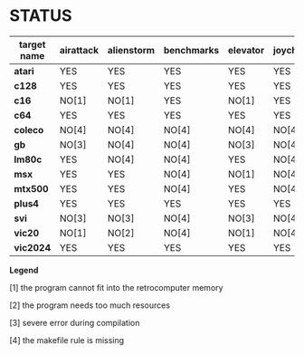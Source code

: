 # STATUS

target name     |airattack       |alienstorm      |benchmarks      |elevator        |joycheck        |totto           |airattack_intro |airattack_ending |totto_intro     |totto_ending    |elevator_ending |
----------------|----------------|----------------|----------------|----------------|----------------|----------------|----------------|----------------|----------------|----------------|----------------|
**atari**       |YES             |YES             |YES             |YES             |YES             |NO[4]           |NO[3]           |NO[3]           |NO[4]           |NO[4]           |NO[3]           |
**c128**        |YES             |YES             |YES             |YES             |YES             |YES             |NO[3]           |NO[3]           |NO[3]           |NO[3]           |NO[4]           |
**c16**         |NO[1]           |NO[1]           |YES             |NO[1]           |YES             |NO[1]           |NO[3]           |NO[3]           |NO[3]           |NO[3]           |NO[4]           |
**c64**         |YES             |YES             |YES             |YES             |YES             |YES             |NO[3]           |NO[3]           |NO[3]           |NO[3]           |NO[3]           |
**coleco**      |NO[4]           |NO[4]           |NO[4]           |NO[4]           |NO[4]           |NO[4]           |NO[4]           |NO[4]           |NO[4]           |NO[4]           |NO[4]           |
**gb**          |NO[3]           |NO[4]           |NO[4]           |NO[3]           |NO[4]           |NO[1]           |NO[4]           |NO[4]           |NO[4]           |NO[4]           |NO[4]           |
**lm80c**       |YES             |NO[4]           |NO[4]           |YES             |NO[4]           |YES             |NO[3]           |NO[3]           |NO[3]           |NO[3]           |NO[4]           |
**msx**         |YES             |YES             |NO[4]           |NO[1]           |NO[4]           |YES             |NO[3]           |NO[3]           |NO[3]           |NO[3]           |NO[4]           |
**mtx500**      |YES             |YES             |NO[4]           |YES             |NO[4]           |YES             |NO[3]           |NO[3]           |NO[3]           |NO[3]           |NO[4]           |
**plus4**       |YES             |YES             |YES             |YES             |YES             |YES             |NO[3]           |NO[3]           |NO[3]           |NO[3]           |NO[3]           |
**svi**         |NO[3]           |NO[3]           |NO[4]           |NO[3]           |NO[4]           |NO[3]           |NO[3]           |NO[3]           |NO[3]           |NO[3]           |NO[4]           |
**vic20**       |NO[1]           |NO[2]           |NO[4]           |NO[1]           |NO[4]           |NO[2]           |NO[3]           |NO[3]           |NO[3]           |NO[3]           |NO[4]           |
**vic2024**     |YES             |YES             |YES             |YES             |YES             |YES             |NO[3]           |NO[3]           |NO[3]           |NO[3]           |NO[3]           |

</div>

**Legend**
 
[1] the program cannot fit into the retrocomputer memory

[2] the program needs too much resources

[3] severe error during compilation

[4] the makefile rule is missing
